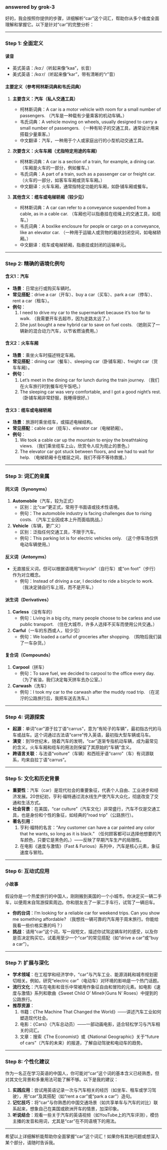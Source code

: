 ### answered by grok-3
好的，我会按照你提供的步骤，详细解析“car”这个词汇，帮助你从多个维度全面理解和掌握它。以下是针对“car”的完整分析：

---

### Step 1: 全面定义
#### 读音
- 英式英语：/kɑː/（听起来像“kaa”，长音）
- 美式英语：/kɑːr/（听起来像“kar”，带有清晰的“r”音）

#### 主要定义（参考柯林斯词典和韦氏词典）
1. **主要含义：汽车（私人交通工具）**
   - 柯林斯词典：A car is a motor vehicle with room for a small number of passengers. （汽车是一种载有少量乘客的机动车辆。）
   - 韦氏词典：A vehicle moving on wheels, usually designed to carry a small number of passengers. （一种有轮子的交通工具，通常设计用来搭载少量乘客。）
   - 中文翻译：汽车，一种用于个人或家庭出行的小型机动交通工具。

2. **次要含义：火车车厢（尤指特定用途的车厢）**
   - 柯林斯词典：A car is a section of a train, for example, a dining car. （车厢是火车的一部分，例如餐车。）
   - 韦氏词典：A part of a train, such as a passenger car or freight car. （火车的一部分，如客车车厢或货车车厢。）
   - 中文翻译：火车车厢，通常指特定功能的车厢，如卧铺车厢或餐车。

3. **其他含义：缆车或电梯轿厢（较少见）**
   - 柯林斯词典：A car can refer to a conveyance suspended from a cable, as in a cable car. （车厢也可以指悬挂在缆绳上的交通工具，如缆车。）
   - 韦氏词典：A boxlike enclosure for people or cargo on a conveyance, like an elevator car. （一种用于运输人或货物的箱状封闭空间，如电梯轿厢。）
   - 中文翻译：缆车或电梯轿厢，指悬挂或封闭的运输单元。

---

### Step 2: 精确的语境化例句
#### 含义1：汽车
- **场景**：日常出行或购买车辆时。
- **常见搭配**：drive a car（开车）、buy a car（买车）、park a car（停车）、rent a car（租车）。
- **例句**：
  1. I need to drive my car to the supermarket because it’s too far to walk. （我需要开车去超市，因为走路太远了。）
  2. She just bought a new hybrid car to save on fuel costs. （她刚买了一辆新的混合动力汽车，以节省燃油费用。）

#### 含义2：火车车厢
- **场景**：乘坐火车时描述特定车厢。
- **常见搭配**：dining car（餐车）、sleeping car（卧铺车厢）、freight car（货车车厢）。
- **例句**：
  1. Let’s meet in the dining car for lunch during the train journey. （我们在火车旅行时到餐车吃午饭吧。）
  2. The sleeping car was very comfortable, and I got a good night’s rest. （卧铺车厢非常舒服，我睡得很好。）

#### 含义3：缆车或电梯轿厢
- **场景**：旅游时乘坐缆车，或描述电梯结构。
- **常见搭配**：cable car（缆车）、elevator car（电梯轿厢）。
- **例句**：
  1. We took a cable car up the mountain to enjoy the breathtaking views. （我们乘坐缆车上山，欣赏令人叹为观止的景色。）
  2. The elevator car got stuck between floors, and we had to wait for help. （电梯轿厢卡在楼层之间，我们不得不等待救援。）

---

### Step 3: 词汇的亲属
#### 同义词（Synonyms）
1. **Automobile**（汽车，较为正式）
   - 区别：比“car”更正式，常用于书面语或技术性语境。
   - 例句：The automobile industry is facing challenges due to rising costs. （汽车工业因成本上升而面临挑战。）
2. **Vehicle**（车辆，更广义）
   - 区别：泛指任何交通工具，不限于汽车。
   - 例句：This parking lot is for electric vehicles only. （这个停车场仅供电动车辆使用。）

#### 反义词（Antonyms）
- 无直接反义词，但可以根据语境用“bicycle”（自行车）或“on foot”（步行）作为对立概念。
  - 例句：Instead of driving a car, I decided to ride a bicycle to work. （我决定骑自行车上班，而不是开车。）

#### 派生词（Derivatives）
1. **Carless**（没有车的）
   - 例句：Living in a big city, many people choose to be carless and use public transport. （住在大城市，许多人选择不买车而使用公共交通。）
2. **Carful**（一车的东西或人，较少见）
   - 例句：We loaded a carful of groceries after shopping. （购物后我们装了一车杂货。）

#### 复合词（Compounds）
1. **Carpool**（拼车）
   - 例句：To save fuel, we decided to carpool to the office every day. （为了省油，我们决定每天拼车去办公室。）
2. **Carwash**（洗车）
   - 例句：I took my car to the carwash after the muddy road trip. （在泥泞的公路旅行后，我把车送去洗车。）

---

### Step 4: 词源探索
- **起源**：单词“car”源于拉丁语“carrus”，意为“有轮子的车辆”，最初指古代的马车或战车。这个词通过古法语“carre”传入英语，最初指大型车辆或马车。
- **演变**：到19世纪末，随着汽车的发明，“car”逐渐专指机动车辆，成为最常见的含义。火车车厢和缆车的用法则保留了其原始的“车辆”含义。
- **跨语言关联**：与法语“voiture”（车辆）和西班牙语“carro”（车）有词源联系，均来自拉丁语“carrus”。

---

### Step 5: 文化和历史背景
- **重要性**：汽车（car）是现代社会的重要象征，代表个人自由、工业进步和经济发展。20世纪初，亨利·福特通过流水线生产使汽车大众化，彻底改变了交通和生活方式。
- **社会背景**：在美国，“car culture”（汽车文化）非常盛行，汽车不仅是交通工具，也是身份和个性的象征，如经典的“road trip”（公路旅行）。
- **著名引用**：
  1. 亨利·福特的名言：“Any customer can have a car painted any color that he wants, so long as it is black.” （任何顾客都可以选择他想要的汽车颜色，只要它是黑色的。）——反映了早期汽车生产的局限性。
  2. 在电影《速度与激情》（Fast & Furious）系列中，汽车是核心元素，象征速度与冒险。

---

### Step 6: 互动式应用
#### 小故事
假设你是一个热爱旅行的中国人，刚刚搬到美国的一个小城市。你决定买一辆二手车，以便周末自驾游探索周边。你和朋友去了一家二手车行，试驾了一辆旧车。
- **你的台词**：I’m looking for a reliable car for weekend trips. Can you show me something affordable? （我想找一辆可靠的汽车用于周末旅行。你能给我看一些价格实惠的吗？）
- **挑战**：请用“car”这个词，写一段短文，描述你试驾这辆车时的感受，以及你是否决定购买它。试着用至少一个“car”的常见搭配（如“drive a car”或“buy a car”）。

---

### Step 7: 扩展与深化
- **学术领域**：在工程学和经济学中，“car”与汽车工业、能源消耗和城市规划密切相关。例如，研究“electric car”（电动车）对环境的影响是一个热门话题。
- **流行文化**：汽车在电影和音乐中常被用作象征自由和冒险的元素。如电影《速度与激情》系列和歌曲《Sweet Child O’ Mine》（Guns N’ Roses）中提到的公路旅行。
- **推荐资源**：
  1. 书籍：《The Machine That Changed the World》——讲述汽车工业如何塑造现代社会。
  2. 电影：《Cars》（汽车总动员）——一部动画电影，适合轻松学习与汽车相关的词汇。
  3. 文章：搜索《The Economist》或《National Geographic》关于“future of cars”（汽车的未来）的报道，了解自动驾驶和电动车的趋势。

---

### Step 8: 个性化建议
作为一名正在学习英语的中国人，你可能对“car”这个词的基本含义已经熟悉，但对其文化背景和多重用法可能了解不够。以下是我的建议：
1. **实践应用**：尝试用英语记录一次与汽车相关的经历（如坐车、租车或学习驾驶），用“car”及其搭配（如“rent a car”或“park a car”）造句。
2. **记忆技巧**：将“car”与你熟悉的中国交通场景（如共享单车与汽车的对比）联系起来，想象自己在美国或欧洲开车的情景，加深印象。
3. **听说结合**：观看一些关于汽车的英语视频（如YouTube上的汽车评测），模仿主播的发音和用词，尤其是“car”在不同语境下的用法。

---

希望以上详细解析能帮助你全面掌握“car”这个词汇！如果你有其他问题或想深入某个部分，请随时告诉我。